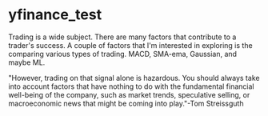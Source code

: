 # yfinance_test
Trading is a wide subject.
There are many factors that contribute to a trader's success.
A couple of factors that I'm interested in exploring is the comparing various types of trading. MACD, SMA-ema, Gaussian, and maybe ML. 

 "However, trading on that signal alone is hazardous. You should always take into account factors that have nothing to do with the fundamental financial well-being of the company, such as market trends, speculative selling, or macroeconomic news that might be coming into play."-Tom Streissguth 